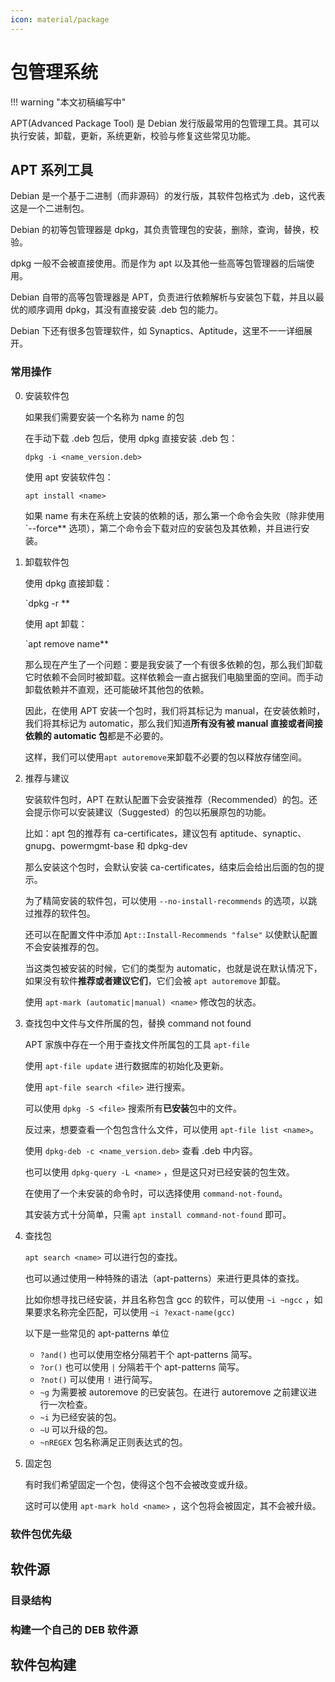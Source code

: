 ```yaml
---
icon: material/package
---
```


# 包管理系统

!!! warning "本文初稿编写中"

<!-- 简介 -->

APT(Advanced Package Tool) 是 Debian 发行版最常用的包管理工具。其可以执行安装，卸载，更新，系统更新，校验与修复这些常见功能。

## APT 系列工具

Debian 是一个基于二进制（而非源码）的发行版，其软件包格式为 .deb，这代表这是一个二进制包。

Debian 的初等包管理器是 dpkg，其负责管理包的安装，删除，查询，替换，校验。

dpkg 一般不会被直接使用。而是作为 apt 以及其他一些高等包管理器的后端使用。

Debian 自带的高等包管理器是 APT，负责进行依赖解析与安装包下载，并且以最优的顺序调用 dpkg，其没有直接安装 .deb 包的能力。

Debian 下还有很多包管理软件，如 Synaptics、Aptitude，这里不一一详细展开。

### 常用操作

0. 安装软件包

   如果我们需要安装一个名称为 name 的包

   在手动下载 .deb 包后，使用 dpkg 直接安装 .deb 包：

   `dpkg -i <name_version.deb>`

   使用 apt 安装软件包：

   `apt install <name>`

   如果 name 有未在系统上安装的依赖的话，那么第一个命令会失败（除非使用 `--force** 选项），第二个命令会下载对应的安装包及其依赖，并且进行安装。

0. 卸载软件包

   使用 dpkg 直接卸载：

   `dpkg -r <name>**

   使用 apt 卸载：

   `apt remove name**

   那么现在产生了一个问题：要是我安装了一个有很多依赖的包，那么我们卸载它时依赖不会同时被卸载。这样依赖会一直占据我们电脑里面的空间。而手动卸载依赖并不直观，还可能破坏其他包的依赖。

   因此，在使用 APT 安装一个包时，我们将其标记为 manual，在安装依赖时，我们将其标记为 automatic，那么我们知道**所有没有被 manual 直接或者间接依赖的 automatic 包**都是不必要的。

   这样，我们可以使用`apt autoremove`来卸载不必要的包以释放存储空间。

0. 推荐与建议

   安装软件包时，APT 在默认配置下会安装推荐（Recommended）的包。还会提示你可以安装建议（Suggested）的包以拓展原包的功能。

   比如：apt 包的推荐有 ca-certificates，建议包有 aptitude、synaptic、gnupg、powermgmt-base 和 dpkg-dev

   那么安装这个包时，会默认安装 ca-certificates，结束后会给出后面的包的提示。

   为了精简安装的软件包，可以使用 `--no-install-recommends` 的选项，以跳过推荐的软件包。

   还可以在配置文件中添加 `Apt::Install-Recommends "false"` 以使默认配置不会安装推荐的包。

   当这类包被安装的时候，它们的类型为 automatic，也就是说在默认情况下，如果没有软件**推荐或者建议它们**，它们会被 `apt autoremove` 卸载。

   使用 `apt-mark (automatic|manual) <name>` 修改包的状态。

0. 查找包中文件与文件所属的包，替换 command not found

   APT 家族中存在一个用于查找文件所属包的工具 `apt-file`

   使用 `apt-file update` 进行数据库的初始化及更新。

   使用 `apt-file search <file>` 进行搜索。

   可以使用 `dpkg -S <file>` 搜索所有**已安装**包中的文件。

   反过来，想要查看一个包包含什么文件，可以使用 `apt-file list <name>`。

   使用 `dpkg-deb -c <name_version.deb>` 查看 .deb 中内容。

   也可以使用 `dpkg-query -L <name>` ，但是这只对已经安装的包生效。

   在使用了一个未安装的命令时，可以选择使用 `command-not-found`。

   其安装方式十分简单，只需 `apt install command-not-found` 即可。

0. 查找包

   `apt search <name>` 可以进行包的查找。

   也可以通过使用一种特殊的语法（apt-patterns）来进行更具体的查找。

   比如你想寻找已经安装，并且名称包含 gcc 的软件，可以使用 `~i ~ngcc` ，如果要求名称完全匹配，可以使用 `~i ?exact-name(gcc)`

   以下是一些常见的 apt-patterns 单位

   - `?and()` 也可以使用空格分隔若干个 apt-patterns 简写。
   - `?or()` 也可以使用 `|` 分隔若干个 apt-patterns 简写。
   - `?not()` 可以使用 `!` 进行简写。
   - `~g` 为需要被 autoremove 的已安装包。在进行 autoremove 之前建议进行一次检查。
   - `~i` 为已经安装的包。
   - `~U` 可以升级的包。
   - `~nREGEX` 包名称满足正则表达式的包。

0. 固定包

   有时我们希望固定一个包，使得这个包不会被改变或升级。

   这时可以使用 `apt-mark hold <name>` ，这个包将会被固定，其不会被升级。

<!-- automatic 和 manual 安装的区别，autoremove 的功能 -->
<!-- "Recommends", "Suggests" 等是什么；在需要精简的场合使用 --no-install-recommends 避免安装不必要的软件包 -->
<!-- 查找某个文件可以由什么包提供，查找某个包提供了什么文件 -->
<!-- APT pattern（例如查找系统中状态为 local 的软件包） -->
<!-- 如何固定一个软件包的版本（避免被升级） -->
<!-- 配置自动升级 (unattended-upgrade) -->
<!-- aptitude 简介 -->
<!-- 检查已安装软件包完整性 -->

### 软件包优先级

<!-- 介绍 apt-cache policy 工具的使用 -->
<!-- 如何编写 /etc/apt/preferences.d/ 配置，举一些例子 -->

## 软件源

### 目录结构

### 构建一个自己的 DEB 软件源

<!-- 可参考 https://github.com/USTC-vlab/deb -->

## 软件包构建

<!-- DEB 软件包的结构 -->
<!-- 如何从已有的 DEB 源码包打自己的 patch 并重新打包 -->
<!-- 如何为第三方软件打包 -->

<!-- ------ -->
<!-- 在 Linux 系统中往往有一些系统负责软件的安装，升级，卸载。这个系统被称作包管理器（Package Manager）。

包管理器的范畴较广：管理系统的，比如 apt，zypper；管理环境的，比如 conda；管理语言包的，比如 pip，gem；有一些包管理器甚至是语言的“附属”，如 cargo

本文将着重讲解 Debian 的包管理器。

Debian 的包管理器是 APT（**A**dvanced **p**ackage **t**ool）& dpkg 其中，dpkg 负责中低层操作，包括.deb 包的安装，卸载，以及信息查询，dpkg 还可以检查依赖的安装情况。

APT 主要功能是解析包的依赖信息，从线上（或线下）的软件仓库（repository）下载（离线下载）.deb 软件包，然后按照合理的顺序调用 `dpkg`，在必要时使用 `--force`。

## dpkg 安装一个包（.deb）的过程

!!! warning "请勿手动安装包"
    在生产环境中，请使用 apt 安装 deb 包。本部分仅用于展示 dpkg 实际完成的工作。

在这一段中，可以自己手操（其实建议不要）安装若干包，这里以 `apt-utils` 为例进行演示，这个包的依赖在 debian 环境中应当已经被配置完成。

1. 准备工作：获得 `apt-utils` 的下载地址，并且在系统中下载。创建 /tmp/install-temp 文件夹。

    ```bash
    cd /tmp
    mkdir install-temp
    cd install-temp
    wget http://ftp.cn.debian.org/debian/pool/main/a/apt/apt-utils_2.7.12_amd64.deb

    # 可以观察包的内容
    # dpkg -c apt-utils_2.7.12_amd64.deb
    # apt-file list apt-utils # 这个命令位于 apt-file 包中
    ```

2. 解包

    ```bash
    ar -x apt-utils_2.7.12_amd64.deb

    # 可以使用以下命令代替

    dpkg-deb -R apt-utils_2.7.12_amd64.deb .

    # 注意两者结果不同，可以尝试并且观察区别
    ```

3. 移动文件

    将文件移动至其安装位置，该包结构十分简单，可以直接操作。

    这个过程其实包含在解包中。

    ```bash
    sudo tar xpvf data.tar.xf --directory=/

    # 或者......

    sudo rsync -av usr /
    ```

4. 在 dpkg 的辅助文件中修改为已安装

    复制 control.tar.xz 中的 control，并添加到/var/lib/dpkg/status 中的合适位置，添加 Status 行目

    将 control.tar.xz 中的 md5sum 移动到/var/lib/dpkg/list/包名.md5sum

    ```bash
    tar tf /tmp/install-temp/data.tar.xz | sed -e 's/^.//' -e 's/^\/$/\/\./' > /var/lib/dpkg/list/包名.list
    ```

    这个包的结构十分简单，仅作参考用，大多数的包包含 preinst，postinst，conffiles，prerm，postrm 等附加属性，安装过程步骤比该例复杂很多，因此请慎重（不要）使用以上步骤！尽可能使用 dpkg 等工具进行包的操作。

## 配置文件与辅助文件

`dpkg` 的配置文件位于 `/etc/dpkg/`，辅助文件位于 `/var/lib/dpkg/`。

APT 的配置文件位于 `/etc/apt`，辅助文件位于 `/var/lib/apt`。

可以观察 `/var/lib/apt/lists` 中的文件作为参考

TODO

## 重要而不常见的功能

TODO -->
